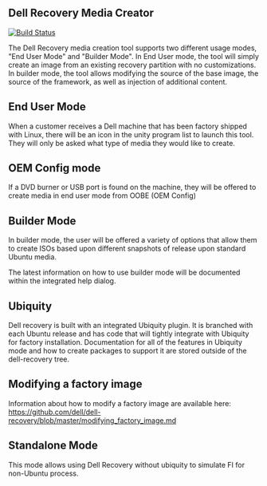 Dell Recovery Media Creator
----
[![Build Status](https://travis-ci.org/dell/dell-recovery.png)](https://travis-ci.org/dell/dell-recovery)

The Dell Recovery media creation tool supports two different usage modes,
"End User Mode" and "Builder Mode".  In End User mode, the tool will simply
create an image from an existing recovery partition with no customizations.
In builder mode, the tool allows modifying the source of the base image,
the source of the framework, as well as injection of additional content.

End User Mode
---
When a customer receives a Dell machine that has been factory shipped
with Linux, there will be an icon in the unity program list to launch this
tool.  They will only be asked what type of media they would like to create.

OEM Config mode
---
If a DVD burner or USB port is found on the machine, they will be offered
to create media in end user mode from OOBE (OEM Config)

Builder Mode
---
In builder mode, the user will be offered a variety of options that allow them to create ISOs based upon different
snapshots of release upon standard Ubuntu media.

The latest information on how to use builder mode will be documented within the integrated help dialog.


Ubiquity
---
Dell recovery is built with an integrated Ubiquity plugin.  It is branched with each Ubuntu release and has code
that will tightly integrate with Ubiquity for factory installation.  Documentation for all of the features
in Ubiquity mode and how to create packages to support it are stored outside of the dell-recovery tree.

Modifying a factory image
---
Information about how to modify a factory image are available here:
https://github.com/dell/dell-recovery/blob/master/modifying_factory_image.md

Standalone Mode
---
This mode allows using Dell Recovery without ubiquity to simulate FI for non-Ubuntu process.
